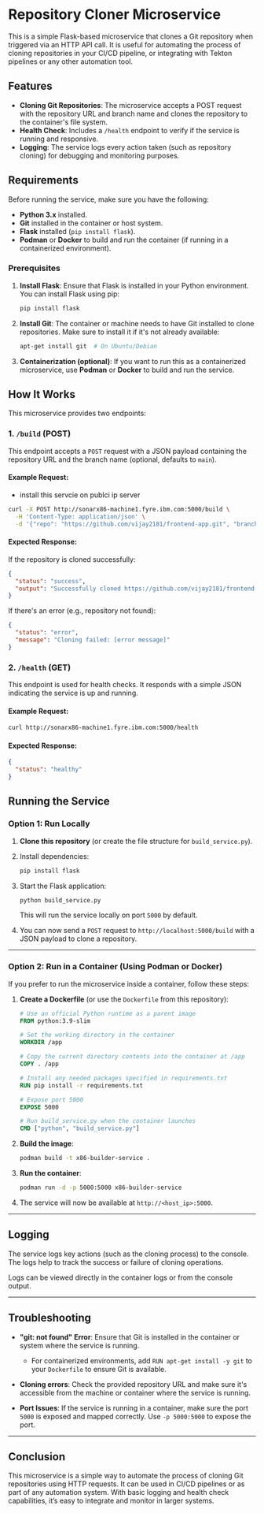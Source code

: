 # Repository Cloner Microservice

This is a simple Flask-based microservice that clones a Git repository when triggered via an HTTP API call. It is useful for automating the process of cloning repositories in your CI/CD pipeline, or integrating with Tekton pipelines or any other automation tool.

## Features

- **Cloning Git Repositories**: The microservice accepts a POST request with the repository URL and branch name and clones the repository to the container's file system.
- **Health Check**: Includes a `/health` endpoint to verify if the service is running and responsive.
- **Logging**: The service logs every action taken (such as repository cloning) for debugging and monitoring purposes.

## Requirements

Before running the service, make sure you have the following:

- **Python 3.x** installed.
- **Git** installed in the container or host system.
- **Flask** installed (`pip install flask`).
- **Podman** or **Docker** to build and run the container (if running in a containerized environment).

### Prerequisites

1. **Install Flask**:
   Ensure that Flask is installed in your Python environment. You can install Flask using pip:

   ```bash
   pip install flask
   ```

2. **Install Git**:
   The container or machine needs to have Git installed to clone repositories. Make sure to install it if it's not already available:

   ```bash
   apt-get install git  # On Ubuntu/Debian
   ```

3. **Containerization (optional)**:
   If you want to run this as a containerized microservice, use **Podman** or **Docker** to build and run the service.

## How It Works

This microservice provides two endpoints:

### 1. `/build` (POST)

This endpoint accepts a `POST` request with a JSON payload containing the repository URL and the branch name (optional, defaults to `main`).

#### Example Request:
- install this servcie on publci ip server 
```bash
curl -X POST http://sonarx86-machine1.fyre.ibm.com:5000/build \
  -H 'Content-Type: application/json' \
  -d '{"repo": "https://github.com/vijay2181/frontend-app.git", "branch": "main"}'
```

#### Expected Response:
If the repository is cloned successfully:
```json
{
  "status": "success",
  "output": "Successfully cloned https://github.com/vijay2181/frontend-app.git (main branch)"
}
```

If there's an error (e.g., repository not found):
```json
{
  "status": "error",
  "message": "Cloning failed: [error message]"
}
```

### 2. `/health` (GET)

This endpoint is used for health checks. It responds with a simple JSON indicating the service is up and running.

#### Example Request:
```bash
curl http://sonarx86-machine1.fyre.ibm.com:5000/health
```

#### Expected Response:
```json
{
  "status": "healthy"
}
```

## Running the Service

### Option 1: Run Locally

1. **Clone this repository** (or create the file structure for `build_service.py`).
2. Install dependencies:

   ```bash
   pip install flask
   ```

3. Start the Flask application:

   ```bash
   python build_service.py
   ```

   This will run the service locally on port `5000` by default.

4. You can now send a `POST` request to `http://localhost:5000/build` with a JSON payload to clone a repository.

---

### Option 2: Run in a Container (Using Podman or Docker)

If you prefer to run the microservice inside a container, follow these steps:

1. **Create a Dockerfile** (or use the `Dockerfile` from this repository):

   ```Dockerfile
   # Use an official Python runtime as a parent image
   FROM python:3.9-slim

   # Set the working directory in the container
   WORKDIR /app

   # Copy the current directory contents into the container at /app
   COPY . /app

   # Install any needed packages specified in requirements.txt
   RUN pip install -r requirements.txt

   # Expose port 5000
   EXPOSE 5000

   # Run build_service.py when the container launches
   CMD ["python", "build_service.py"]
   ```

2. **Build the image**:

   ```bash
   podman build -t x86-builder-service .
   ```

3. **Run the container**:

   ```bash
   podman run -d -p 5000:5000 x86-builder-service
   ```

4. The service will now be available at `http://<host_ip>:5000`.

---

## Logging

The service logs key actions (such as the cloning process) to the console. The logs help to track the success or failure of cloning operations. 

Logs can be viewed directly in the container logs or from the console output.

---

## Troubleshooting

- **"git: not found" Error**: Ensure that Git is installed in the container or system where the service is running.
  - For containerized environments, add `RUN apt-get install -y git` to your `Dockerfile` to ensure Git is available.
  
- **Cloning errors**: Check the provided repository URL and make sure it's accessible from the machine or container where the service is running.
  
- **Port Issues**: If the service is running in a container, make sure the port `5000` is exposed and mapped correctly. Use `-p 5000:5000` to expose the port.

---

## Conclusion

This microservice is a simple way to automate the process of cloning Git repositories using HTTP requests. It can be used in CI/CD pipelines or as part of any automation system. With basic logging and health check capabilities, it’s easy to integrate and monitor in larger systems.
